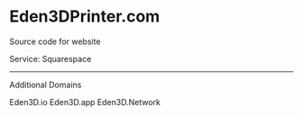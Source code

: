 # Eden3DPrinter.com
Source code for website

Service:
Squarespace



________________________

Additional Domains

Eden3D.io
Eden3D.app
Eden3D.Network
